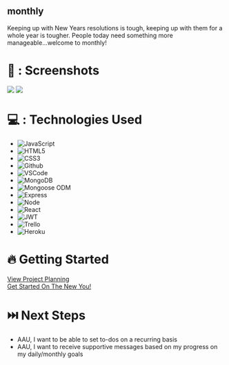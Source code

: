 ## monthly

Keeping up with New Years resolutions is tough, keeping up with them for a whole year is tougher.
People today need something more manageable...welcome to monthly!

# 📸 : Screenshots

<img src="https://i.imgur.com/hcbIaMN.png">
<img src="https://i.imgur.com/Yh78Ioi.png">

# 💻 : Technologies Used

- ![JavaScript](https://img.shields.io/badge/-JavaScript-05122A?style=flat&logo=javascript)
- ![HTML5](https://img.shields.io/badge/-HTML5-05122A?style=flat&logo=html5)
- ![CSS3](https://img.shields.io/badge/-CSS-05122A?style=flat&logo=css3)
- ![Github](https://img.shields.io/badge/-GitHub-05122A?style=flat&logo=github)
- ![VSCode](https://img.shields.io/badge/-VS_Code-05122A?style=flat&logo=visualstudio)
- ![MongoDB](https://img.shields.io/badge/-MongoDB-05122A?style=flat&logo=mongodb)
- ![Mongoose ODM](https://img.shields.io/badge/-Mongoose_ODM-05122A?style=flat&logo=mongodb)
- ![Express](https://img.shields.io/badge/-Express-05122A?style=flat&logo=express)
- ![Node](https://img.shields.io/badge/-Node.js-05122A?style=flat&logo=node.js)
- ![React](https://img.shields.io/badge/-React-05122A?style=flat&logo=react)
- ![JWT](https://img.shields.io/badge/-JSON_Web_Tokens-05122A?style=flat&logo=jsonwebtokens)
- ![Trello](https://img.shields.io/badge/-Trello-05122A?style=flat&logo=trello)
- ![Heroku](https://img.shields.io/badge/-Heroku-05122A?style=flat&logo=heroku)

# 🔥 Getting Started

[View Project Planning](https://trello.com/b/nspkuSg5/monthly-nicodrose-project-4) <br>
[Get Started On The New You!](https://monthly-c36110b95c6d.herokuapp.com/)

# ⏭️ Next Steps

- AAU, I want to be able to set to-dos on a recurring basis
- AAU, I want to receive supportive messages based on my progress on my daily/monthly goals